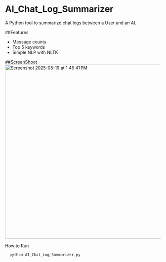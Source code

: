 # AI_Chat_Log_Summarizer


A Python tool to summarize chat logs between a User and an AI.


##Features
- Message counts
- Top 5 keywords
- Simple NLP with NLTK




##ScreenShoot
<img width="565" alt="Screenshot 2025-05-19 at 1 46 41 PM" src="https://github.com/user-attachments/assets/0fc7426e-47e5-4dde-9f4c-4c6fb918b5b7" />

How to Run
```bash
  python AI_Chat_Log_Summarizer.py


